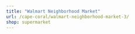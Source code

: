 ```yaml
---
title: "Walmart Neighborhood Market"
url: /cape-coral/walmart-neighborhood-market-3/
shop: supermarket
---
```

